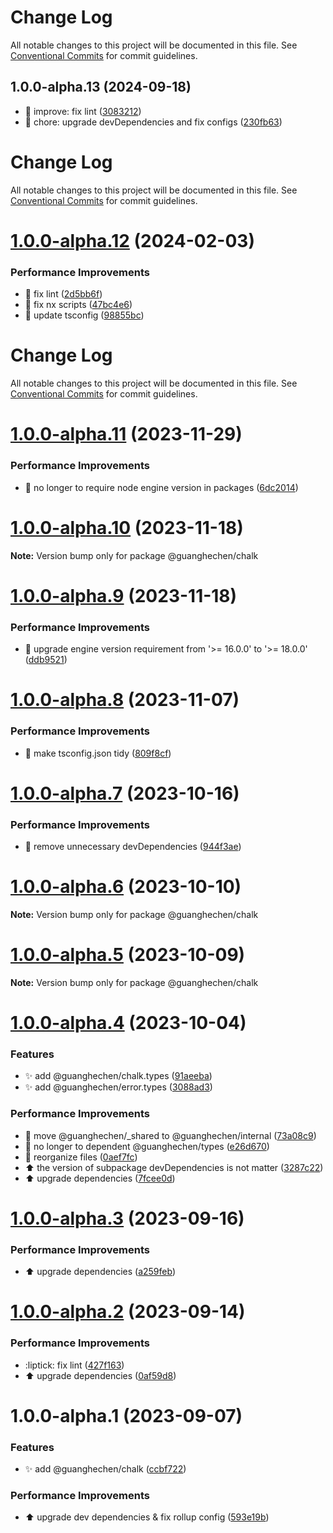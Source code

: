 # Change Log

All notable changes to this project will be documented in this file. See
[Conventional Commits](https://conventionalcommits.org) for commit guidelines.

## 1.0.0-alpha.13 (2024-09-18)

- :rotating_light: improve: fix lint ([3083212](https://github.com/guanghechen/sora/commit/3083212))
- :wrench: chore: upgrade devDependencies and fix configs
  ([230fb63](https://github.com/guanghechen/sora/commit/230fb63))

# Change Log

All notable changes to this project will be documented in this file. See
[Conventional Commits](https://conventionalcommits.org) for commit guidelines.

# [1.0.0-alpha.12](https://github.com/guanghechen/sora/compare/@guanghechen/chalk@1.0.0-alpha.11...@guanghechen/chalk@1.0.0-alpha.12) (2024-02-03)

### Performance Improvements

- 💄 fix lint
  ([2d5bb6f](https://github.com/guanghechen/sora/commit/2d5bb6f03d0312a42c1117d95181df8b69de827a))
- 🔧 fix nx scripts
  ([47bc4e6](https://github.com/guanghechen/sora/commit/47bc4e66df825cb37127219bccf60dc81d6a9b48))
- 🔧 update tsconfig
  ([98855bc](https://github.com/guanghechen/sora/commit/98855bcc245d98c61217c5bafc6a1b2506b7824d))

# Change Log

All notable changes to this project will be documented in this file. See
[Conventional Commits](https://conventionalcommits.org) for commit guidelines.

# [1.0.0-alpha.11](https://github.com/guanghechen/sora/compare/@guanghechen/chalk@1.0.0-alpha.10...@guanghechen/chalk@1.0.0-alpha.11) (2023-11-29)

### Performance Improvements

- 🔧 no longer to require node engine version in packages
  ([6dc2014](https://github.com/guanghechen/sora/commit/6dc2014122dd44bcadc893e2ee98697265e7d61e))

# [1.0.0-alpha.10](https://github.com/guanghechen/sora/compare/@guanghechen/chalk@1.0.0-alpha.9...@guanghechen/chalk@1.0.0-alpha.10) (2023-11-18)

**Note:** Version bump only for package @guanghechen/chalk

# [1.0.0-alpha.9](https://github.com/guanghechen/sora/compare/@guanghechen/chalk@1.0.0-alpha.8...@guanghechen/chalk@1.0.0-alpha.9) (2023-11-18)

### Performance Improvements

- 🔧 upgrade engine version requirement from '>= 16.0.0' to '>= 18.0.0'
  ([ddb9521](https://github.com/guanghechen/sora/commit/ddb9521b529b2ca838554794339b9e27ac80b8aa))

# [1.0.0-alpha.8](https://github.com/guanghechen/sora/compare/@guanghechen/chalk@1.0.0-alpha.7...@guanghechen/chalk@1.0.0-alpha.8) (2023-11-07)

### Performance Improvements

- 🔧 make tsconfig.json tidy
  ([809f8cf](https://github.com/guanghechen/sora/commit/809f8cf6b18da2d8fbba1566a5f4a783b52683da))

# [1.0.0-alpha.7](https://github.com/guanghechen/sora/compare/@guanghechen/chalk@1.0.0-alpha.6...@guanghechen/chalk@1.0.0-alpha.7) (2023-10-16)

### Performance Improvements

- 🔧 remove unnecessary devDependencies
  ([944f3ae](https://github.com/guanghechen/sora/commit/944f3aee64e68ce52ca30237c7d0240a82c9c58f))

# [1.0.0-alpha.6](https://github.com/guanghechen/sora/compare/@guanghechen/chalk@1.0.0-alpha.5...@guanghechen/chalk@1.0.0-alpha.6) (2023-10-10)

**Note:** Version bump only for package @guanghechen/chalk

# [1.0.0-alpha.5](https://github.com/guanghechen/sora/compare/@guanghechen/chalk@1.0.0-alpha.4...@guanghechen/chalk@1.0.0-alpha.5) (2023-10-09)

**Note:** Version bump only for package @guanghechen/chalk

# [1.0.0-alpha.4](https://github.com/guanghechen/sora/compare/@guanghechen/chalk@1.0.0-alpha.3...@guanghechen/chalk@1.0.0-alpha.4) (2023-10-04)

### Features

- ✨ add @guanghechen/chalk.types
  ([91aeeba](https://github.com/guanghechen/sora/commit/91aeebab37ffba12683769ee63614e3f336231c6))
- ✨ add @guanghechen/error.types
  ([3088ad3](https://github.com/guanghechen/sora/commit/3088ad314ff7ebe4a5bf4bfa51d8303cad40df89))

### Performance Improvements

- :truck: move @guanghechen/\_shared to @guanghechen/internal
  ([73a08c9](https://github.com/guanghechen/sora/commit/73a08c918d5bf1eeb3c6daa69dc50169198b77bf))
- 🎨 no longer to dependent @guanghechen/types
  ([e26d670](https://github.com/guanghechen/sora/commit/e26d67064ec231ad8907a88072e884414b548a0a))
- 🎨 reorganize files
  ([0aef7fc](https://github.com/guanghechen/sora/commit/0aef7fce0cca25b2f4c40ba5881a37cdd1bcb40f))
- ⬆️ the version of subpackage devDependencies is not matter
  ([3287c22](https://github.com/guanghechen/sora/commit/3287c22fb150af6620c1c9f6f4b186498aea815b))
- ⬆️ upgrade dependencies
  ([7fcee0d](https://github.com/guanghechen/sora/commit/7fcee0de7b515b1cc9e18758c2be1f38a7374cfb))

# [1.0.0-alpha.3](https://github.com/guanghechen/sora/compare/@guanghechen/chalk@1.0.0-alpha.2...@guanghechen/chalk@1.0.0-alpha.3) (2023-09-16)

### Performance Improvements

- ⬆️ upgrade dependencies
  ([a259feb](https://github.com/guanghechen/sora/commit/a259feba5933148a34e4f498c9b883a5f87b7b50))

# [1.0.0-alpha.2](https://github.com/guanghechen/sora/compare/@guanghechen/chalk@1.0.0-alpha.1...@guanghechen/chalk@1.0.0-alpha.2) (2023-09-14)

### Performance Improvements

- :liptick: fix lint
  ([427f163](https://github.com/guanghechen/sora/commit/427f16364e9839e6f1cbd02394af5296a0e298c4))
- ⬆️ upgrade dependencies
  ([0af59d8](https://github.com/guanghechen/sora/commit/0af59d85d8c2c514f57e5289e87f0a3cbb6ab5ab))

# 1.0.0-alpha.1 (2023-09-07)

### Features

- ✨ add @guanghechen/chalk
  ([ccbf722](https://github.com/guanghechen/sora/commit/ccbf722bc5ea55e5a79463e4351975a8d8bb6a06))

### Performance Improvements

- ⬆️ upgrade dev dependencies & fix rollup config
  ([593e19b](https://github.com/guanghechen/sora/commit/593e19bf68c159ec4f9f5d34a567c832997b5055))
